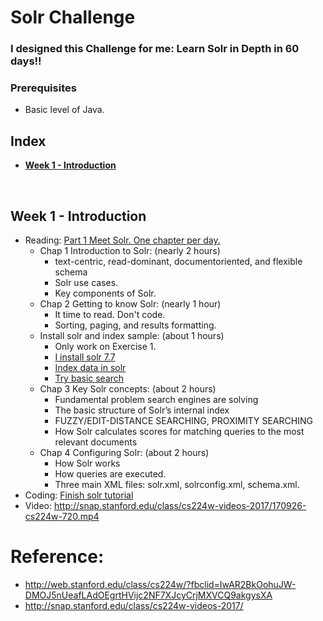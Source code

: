 # Solr Challenge

### I designed this Challenge for me: Learn Solr in Depth in 60 days!!

### Prerequisites
* Basic level of Java.

## Index
 - **[Week 1 - Introduction](https://github.com/quangvu0702/Solr_challenge/new/master?readme=1#week-1---introduction)**

<br>

## Week 1 - Introduction

- Reading: [Part 1 Meet Solr. One chapter per day.](https://livebook.manning.com/book/solr-in-action/about-this-book/)
  * Chap 1 Introduction to Solr: (nearly 2 hours)
    - text-centric, read-dominant, documentoriented, and flexible schema
    - Solr use cases.
    - Key components of Solr.
  * Chap 2 Getting to know Solr: (nearly 1 hour)
    - It time to read. Don't code.
    - Sorting, paging, and results formatting.
  * Install solr and index sample: (about 1 hours)
    - Only work on Exercise 1.
    - [I install solr 7.7](http://lucene.apache.org/solr/guide/7_7/solr-tutorial.html#solr-tutorial)
    - [Index data in solr](http://lucene.apache.org/solr/guide/7_7/solr-tutorial.html#index-the-techproducts-data)
    - [Try basic search](http://lucene.apache.org/solr/guide/7_7/solr-tutorial.html#tutorial-searching)
  * Chap 3 Key Solr concepts: (about 2 hours)
    - Fundamental problem search engines are solving 
    - The basic structure of Solr’s internal index
    - FUZZY/EDIT-DISTANCE SEARCHING, PROXIMITY SEARCHING
    - How Solr calculates scores for matching queries to the most relevant documents
  * Chap 4 Configuring Solr: (about 2 hours)
    - How Solr works
    - How queries are executed.
    - Three main XML files: solr.xml, solrconfig.xml, schema.xml.
- Coding: [Finish solr tutorial](http://lucene.apache.org/solr/guide/7_7/solr-tutorial.html#solr-tutorial)
- Video: http://snap.stanford.edu/class/cs224w-videos-2017/170926-cs224w-720.mp4


# Reference:

- http://web.stanford.edu/class/cs224w/?fbclid=IwAR2BkOohuJW-DMOJ5nUeafLAdOEgrtHVijc2NF7XJcyCrjMXVCQ9akgysXA
- http://snap.stanford.edu/class/cs224w-videos-2017/
